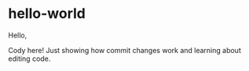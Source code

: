 # hello-world

Hello,

Cody here!
Just showing how commit changes work and learning about editing code.
